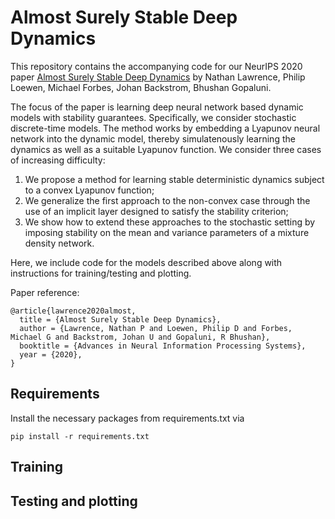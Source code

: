# Almost Surely Stable Deep Dynamics
This repository contains the accompanying code for our NeurIPS 2020 paper [Almost Surely Stable Deep Dynamics](https://dais.chbe.ubc.ca/assets/preprints/2020C6_Lawrence_NeurIPS.pdf) by Nathan Lawrence, Philip Loewen, Michael Forbes, Johan Backstrom, Bhushan Gopaluni.

The focus of the paper is learning deep neural network based dynamic models with stability guarantees. Specifically, we consider stochastic discrete-time models. The method works by embedding a Lyapunov neural network into the dynamic model, thereby simulatenously learning the dynamics as well as a suitable Lyapunov function. We consider three cases of increasing difficulty:

  1. We propose a method for learning stable deterministic dynamics subject to a convex Lyapunov function;
  2. We generalize the first approach to the non-convex case through the use of an implicit layer designed to satisfy the stability criterion;
  3. We show how to extend these approaches to the stochastic setting by imposing stability on the mean and variance parameters of a mixture density network.

Here, we include code for the models described above along with instructions for training/testing and plotting.

Paper reference:
```
@article{lawrence2020almost,
  title = {Almost Surely Stable Deep Dynamics},
  author = {Lawrence, Nathan P and Loewen, Philip D and Forbes, Michael G and Backstrom, Johan U and Gopaluni, R Bhushan},
  booktitle = {Advances in Neural Information Processing Systems},
  year = {2020},
}
```

## Requirements
Install the necessary packages from requirements.txt via
```
pip install -r requirements.txt
```

## Training

## Testing and plotting

